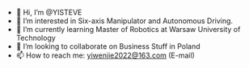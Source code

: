 - 👋 Hi, I’m @YISTEVE
- 👀 I’m interested in Six-axis Manipulator and Autonomous Driving.
- 🌱 I’m currently learning Master of Robotics at Warsaw University of Technology
- 💞️ I’m looking to collaborate on Business Stuff in Poland
- 📫 How to reach me: yiwenjie2022@163.com (E-mail)

<!---
YISTEVE/YISTEVE is a ✨ special ✨ repository because its `README.md` (this file) appears on your GitHub profile.
You can click the Preview link to take a look at your changes.
--->

